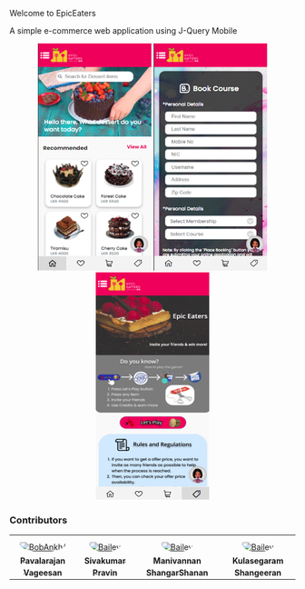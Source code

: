 Welcome to EpicEaters

A simple e-commerce web application using J-Query Mobile

<p align="center">
<img src="./common/assets/images/readme/home.jpg" width="200" height="400" />
<img src="./common/assets/images/readme/booking.jpg" width="200" height="400" />
<img src="./common/assets/images/readme/game.jpg" width="200" height="400" />
</p>  

### Contributors

<table align="center">
<tr>
    <td align="center" style="word-wrap: break-word; width: 150.0; height: 150.0">
        <a href=https://github.com/vageesan23>
            <img src=https://avatars.githubusercontent.com/u/60152176?v=4 width="100;"  style="border-radius:50%;align-items:center;justify-content:center;overflow:hidden;padding-top:10px" alt=BobAnkh/>
            <br />
            <sub style="font-size:14px"><b>Pavalarajan Vageesan</b></sub>
        </a>
    </td>
    <td align="center" style="word-wrap: break-word; width: 150.0; height: 150.0">
        <a href=https://github.com/pravin9>
            <img src=https://avatars.githubusercontent.com/u/60386144?v=4 width="100;"  style="border-radius:50%;align-items:center;justify-content:center;overflow:hidden;padding-top:10px" alt=Bailey Harrington/>
            <br />
            <sub style="font-size:14px"><b>Sivakumar Pravin</b></sub>
        </a>
    </td>
  <td align="center" style="word-wrap: break-word; width: 150.0; height: 150.0">
        <a href=https://github.com/ShangarShan>
            <img src=https://avatars.githubusercontent.com/u/50742146?v=4 width="100;"  style="border-radius:50%;align-items:center;justify-content:center;overflow:hidden;padding-top:10px" alt=Bailey Harrington/>
            <br />
            <sub style="font-size:14px"><b>Manivannan ShangarShanan </b></sub>
        </a>
    </td>
  <td align="center" style="word-wrap: break-word; width: 150.0; height: 150.0">
        <a href=https://github.com/shangeeran>
            <img src=https://avatars.githubusercontent.com/u/28043204?v=4 width="100;"  style="border-radius:50%;align-items:center;justify-content:center;overflow:hidden;padding-top:10px" alt=Bailey Harrington/>
            <br />
            <sub style="font-size:14px"><b>Kulasegaram Shangeeran</b></sub>
        </a>
    </td>
</tr>
</table>
